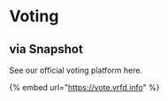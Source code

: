 # Voting

## via Snapshot

See our official voting platform here.

{% embed url="https://vote.vrfd.info" %}
